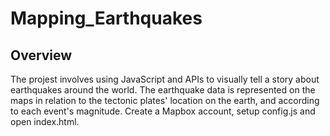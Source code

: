 # Mapping_Earthquakes
## Overview
The projest involves using JavaScript and APIs to visually tell a story about earthquakes around the world. The earthquake data is represented on the maps in relation to the tectonic plates' location on the earth, and according to each event's magnitude.
Create a Mapbox account, setup config.js and open index.html.
